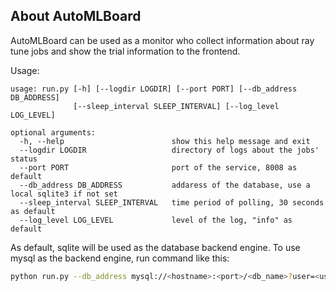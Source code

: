 ## About AutoMLBoard

AutoMLBoard can be used as a monitor who collect information about ray tune jobs and
show the trial information to the frontend.

Usage:

```
usage: run.py [-h] [--logdir LOGDIR] [--port PORT] [--db_address DB_ADDRESS]
              [--sleep_interval SLEEP_INTERVAL] [--log_level LOG_LEVEL]

optional arguments:
  -h, --help                        show this help message and exit
  --logdir LOGDIR                   directory of logs about the jobs' status
  --port PORT                       port of the service, 8008 as default
  --db_address DB_ADDRESS           addaress of the database, use a local sqlite3 if not set
  --sleep_interval SLEEP_INTERVAL   time period of polling, 30 seconds as default     
  --log_level LOG_LEVEL             level of the log, "info" as default
```

As default, sqlite will be used as the database backend engine.
To use mysql as the backend engine, run command like this:

```bash
python run.py --db_address mysql://<hostname>:<port>/<db_name>?user=<user>&password=<password> ...
```

